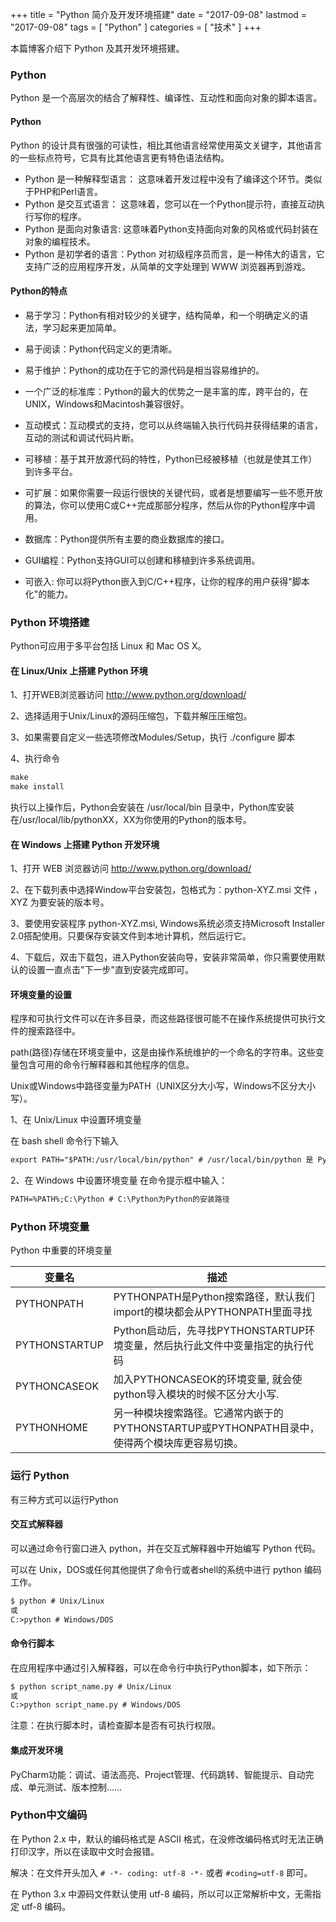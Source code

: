 +++
title = "Python 简介及开发环境搭建"
date = "2017-09-08"
lastmod = "2017-09-08"
tags = [
    "Python"
]
categories = [
    "技术"
]
+++

本篇博客介绍下 Python 及其开发环境搭建。

<!--more-->

### Python

Python 是一个高层次的结合了解释性、编译性、互动性和面向对象的脚本语言。

#### Python
Python 的设计具有很强的可读性，相比其他语言经常使用英文关键字，其他语言的一些标点符号，它具有比其他语言更有特色语法结构。
* Python 是一种解释型语言： 这意味着开发过程中没有了编译这个环节。类似于PHP和Perl语言。
* Python 是交互式语言： 这意味着，您可以在一个Python提示符，直接互动执行写你的程序。
* Python 是面向对象语言: 这意味着Python支持面向对象的风格或代码封装在对象的编程技术。
* Python 是初学者的语言：Python 对初级程序员而言，是一种伟大的语言，它支持广泛的应用程序开发，从简单的文字处理到 WWW 浏览器再到游戏。

#### Python的特点

* 易于学习：Python有相对较少的关键字，结构简单，和一个明确定义的语法，学习起来更加简单。

* 易于阅读：Python代码定义的更清晰。

* 易于维护：Python的成功在于它的源代码是相当容易维护的。

* 一个广泛的标准库：Python的最大的优势之一是丰富的库，跨平台的，在UNIX，Windows和Macintosh兼容很好。

* 互动模式：互动模式的支持，您可以从终端输入执行代码并获得结果的语言，互动的测试和调试代码片断。

* 可移植：基于其开放源代码的特性，Python已经被移植（也就是使其工作）到许多平台。

* 可扩展：如果你需要一段运行很快的关键代码，或者是想要编写一些不愿开放的算法，你可以使用C或C++完成那部分程序，然后从你的Python程序中调用。

* 数据库：Python提供所有主要的商业数据库的接口。

* GUI编程：Python支持GUI可以创建和移植到许多系统调用。

* 可嵌入: 你可以将Python嵌入到C/C++程序，让你的程序的用户获得"脚本化"的能力。

### Python 环境搭建

Python可应用于多平台包括 Linux 和 Mac OS X。

#### 在 Linux/Unix 上搭建 Python 环境

1、打开WEB浏览器访问 http://www.python.org/download/

2、选择适用于Unix/Linux的源码压缩包，下载并解压压缩包。

3、如果需要自定义一些选项修改Modules/Setup，执行 ./configure 脚本

4、执行命令
```markdown
make
make install
```
执行以上操作后，Python会安装在 /usr/local/bin 目录中，Python库安装在/usr/local/lib/pythonXX，XX为你使用的Python的版本号。


#### 在 Windows 上搭建 Python 开发环境
1、打开 WEB 浏览器访问 http://www.python.org/download/

2、在下载列表中选择Window平台安装包，包格式为：python-XYZ.msi 文件 ， XYZ 为要安装的版本号。

3、要使用安装程序 python-XYZ.msi, Windows系统必须支持Microsoft Installer 2.0搭配使用。只要保存安装文件到本地计算机，然后运行它。

4、下载后，双击下载包，进入Python安装向导，安装非常简单，你只需要使用默认的设置一直点击"下一步"直到安装完成即可。

#### 环境变量的设置
程序和可执行文件可以在许多目录，而这些路径很可能不在操作系统提供可执行文件的搜索路径中。

path(路径)存储在环境变量中，这是由操作系统维护的一个命名的字符串。这些变量包含可用的命令行解释器和其他程序的信息。

Unix或Windows中路径变量为PATH（UNIX区分大小写，Windows不区分大小写）。

1、在 Unix/Linux 中设置环境变量

在 bash shell 命令行下输入
```markdown
export PATH="$PATH:/usr/local/bin/python" # /usr/local/bin/python 是 Python 的安装目录
```

2、在 Windows 中设置环境变量
在命令提示框中输入：
```markdown
PATH=%PATH%;C:\Python # C:\Python为Python的安装路径
```

### Python 环境变量

Python 中重要的环境变量

变量名 | 描述
---|---
PYTHONPATH | PYTHONPATH是Python搜索路径，默认我们import的模块都会从PYTHONPATH里面寻找
PYTHONSTARTUP | Python启动后，先寻找PYTHONSTARTUP环境变量，然后执行此文件中变量指定的执行代码
PYTHONCASEOK | 加入PYTHONCASEOK的环境变量, 就会使python导入模块的时候不区分大小写.
PYTHONHOME | 另一种模块搜索路径。它通常内嵌于的PYTHONSTARTUP或PYTHONPATH目录中，使得两个模块库更容易切换。

### 运行 Python

有三种方式可以运行Python

#### 交互式解释器
可以通过命令行窗口进入 python，并在交互式解释器中开始编写 Python 代码。

可以在 Unix，DOS或任何其他提供了命令行或者shell的系统中进行 python 编码工作。
```markdown
$ python # Unix/Linux
或
C:>python # Windows/DOS
```

#### 命令行脚本
在应用程序中通过引入解释器，可以在命令行中执行Python脚本，如下所示：
```markdown
$ python script_name.py # Unix/Linux
或
C:>python script_name.py # Windows/DOS
```
注意：在执行脚本时，请检查脚本是否有可执行权限。

#### 集成开发环境
PyCharm功能：调试、语法高亮、Project管理、代码跳转、智能提示、自动完成、单元测试、版本控制……

### Python中文编码

在 Python 2.x 中，默认的编码格式是 ASCII 格式，在没修改编码格式时无法正确打印汉字，所以在读取中文时会报错。

解决：在文件开头加入 `# -*- coding: utf-8 -*-` 或者 `#coding=utf-8` 即可。

在 Python 3.x 中源码文件默认使用 utf-8 编码，所以可以正常解析中文，无需指定 utf-8 编码。




